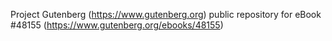 Project Gutenberg (https://www.gutenberg.org) public repository for eBook #48155 (https://www.gutenberg.org/ebooks/48155)
